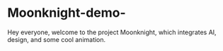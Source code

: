 # Moonknight-demo-
Hey everyone, welcome to the project Moonknight, which integrates AI, design, and some cool animation.
